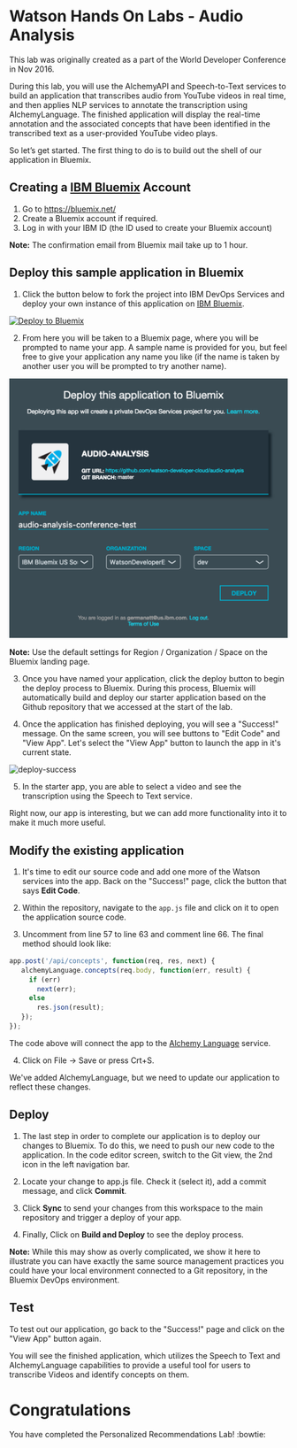# Watson Hands On Labs - Audio Analysis

This lab was originally created as a part of the World Developer Conference in Nov 2016.

During this lab, you will use the AlchemyAPI and Speech-to-Text services to build an application that transcribes audio from YouTube videos in real time, and then applies NLP services to annotate the transcription using AlchemyLanguage. The finished application will display the real-time annotation and the associated concepts that have been identified in the transcribed text as a user-provided YouTube video plays.

So let’s get started. The first thing to do is to build out the shell of our application in Bluemix.

## Creating a [IBM Bluemix][bluemix] Account

  1. Go to https://bluemix.net/
  2. Create a Bluemix account if required.
  3. Log in with your IBM ID (the ID used to create your Bluemix account) 

**Note:** The confirmation email from Bluemix mail take up to 1 hour.

## Deploy this sample application in Bluemix

  1. Click the button below to fork the project into IBM DevOps Services and deploy your own instance of this application on [IBM Bluemix][bluemix].

  [![Deploy to Bluemix](https://bluemix.net/deploy/button.png)](https://bluemix.net/deploy?repository=https://github.com/watson-developer-cloud/audio-analysis)

  2. From here you will be taken to a Bluemix page, where you will be prompted to name your app. A sample name is provided for you, but feel free to give your application any name you like (if the name is taken by another user you will be prompted to try another name).

  ![deploy](/instructions/deploy.png)

  **Note:** Use the default settings for Region / Organization / Space on the Bluemix landing page.

  3. Once you have named your application, click the deploy button to begin the deploy process to Bluemix. During this process, Bluemix will automatically build and deploy our starter application based on the Github repository that we accessed at the start of the lab.

  4. Once the application has finished deploying, you will see a "Success!" message. On the same screen, you will see buttons to "Edit Code" and "View App". Let's select the "View App" button to launch the app in it's current state.

  ![deploy-success](/instructions/deploy-success.png)


  5. In the starter app, you are able to select a video and see the transcription using the Speech to Text service.

  Right now, our app is interesting, but we can add more functionality into it to make it much more useful.

## Modify the existing application

  1. It's time to edit our source code and add one more of the Watson services into the app. Back on the "Success!" page, click the button that says **Edit Code**.

  2. Within the repository, navigate to the `app.js` file and click on it to open the application source code.

  3. Uncomment from line 57 to line 63 and comment line 66. The final method should look like:

  ```js
  app.post('/api/concepts', function(req, res, next) {
     alchemyLanguage.concepts(req.body, function(err, result) {
       if (err)
         next(err);
       else
         res.json(result);
     });
  });
  ```

  The code above will connect the app to the [Alchemy Language][alchemy_language] service.

  4. Click on File -> Save or press Crt+S.

  We've added AlchemyLanguage, but we need to update our application to reflect these changes.

## Deploy

  1. The last step in order to complete our application is to deploy our changes to Bluemix. To do this, we need to push our new code to the application. In the code editor screen, switch to the Git view, the 2nd icon in the left navigation bar.

  2. Locate your change to app.js file. Check it (select it), add a commit message, and click **Commit**.

  3. Click **Sync** to send your changes from this workspace to the main repository and trigger a deploy of your app.

  4. Finally, Click on **Build and Deploy** to see the deploy process.


**Note:** While this may show as overly complicated, we show it here to illustrate you can have exactly the same source management practices you could have your local environment connected to a Git repository, in the Bluemix DevOps environment.


## Test

To test out our application, go back to the "Success!" page and click on the "View App" button again.

You will see the finished application, which utilizes the Speech to Text and AlchemyLanguage capabilities to provide a useful tool for users to transcribe Videos and identify concepts on them.


# Congratulations

You have completed the Personalized Recommendations Lab! :bowtie:

[bluemix]: https://console.ng.bluemix.net/
[wdc_services]: http://www.ibm.com/watson/developercloud/services-catalog.html
[alchemy_language]: http://www.ibm.com/watson/developercloud/doc/alchemylanguage
